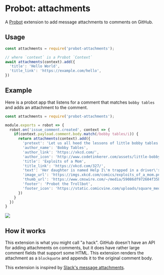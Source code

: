 # Probot: attachments

A [Probot](https://github.com/probot/probot) extension to add message attachments to comments on GitHub.

## Usage

```js
const attachments = require('probot-attachments');

// where `context` is a Probot `Context`
await attachments(context).add({
  'title': 'Hello World',
  'title_link': 'https://example.com/hello',
})
```

## Example

Here is a probot app that listens for a comment that matches `bobby tables` and adds an attachment to the comment.

```js
const attachments = require('probot-attachments');

module.exports = robot => {
  robot.on('issue_comment.created', context => {
    if(context.payload.comment.body.match(/bobby tables/i)) {
      return attachments(context).add({
        'pretext': 'Let us all heed the lessons of little bobby tables:',
        'author_name': 'Bobby Tables',
        'author_link': 'https://xkcd.com/',
        'author_icon': 'http://www.codetinkerer.com/assets/little-bobby-tables.png',
        'title': 'Exploits of a Mom',
        'title_link': 'https://xkcd.com/327/',
        'text': 'Her daughter is named Help I\'m trapped in a driver\'s license factory.',
        'image_url': 'https://imgs.xkcd.com/comics/exploits_of_a_mom.png',
        'thumb_url': 'https://www.cmswire.com/~/media/59086df972604f35b46d0764cd0f1351.jpg',
        'footer': 'Probot the Trollbot',
        'footer_icon': 'https://static.comicvine.com/uploads/square_medium/8/84072/1561135-trollface.jpg',
      })
    }
  })
}
```

![](https://user-images.githubusercontent.com/173/32035934-25855d5e-b9e2-11e7-8294-58412fee915a.png)

## How it works

This extension is what you might call "a hack". GitHub doesn't have an API for adding attachments on comments, but it does have rather large comment fields that support some HTML. This extension renders the attachment as a `blockquote` and appends it to the original comment body.

This extension is inspired by [Slack's message attachments](https://api.slack.com/docs/message-attachments).
